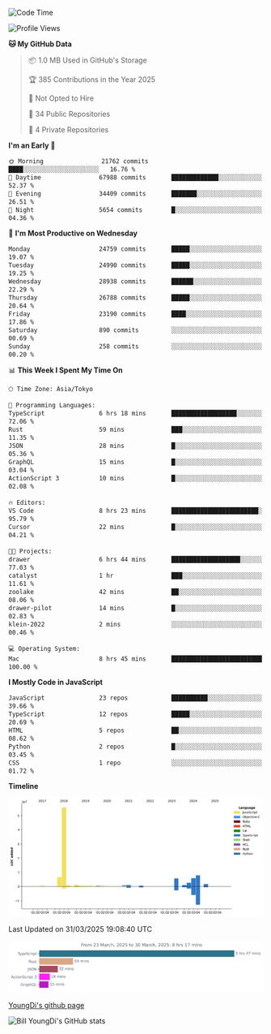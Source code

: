 <!--START_SECTION:waka-->
![Code Time](http://img.shields.io/badge/Code%20Time-1%2C271%20hrs%2019%20mins-blue)

![Profile Views](http://img.shields.io/badge/Profile%20Views-0-blue)

**🐱 My GitHub Data** 

> 📦 1.0 MB Used in GitHub's Storage 
 > 
> 🏆 385 Contributions in the Year 2025
 > 
> 🚫 Not Opted to Hire
 > 
> 📜 34 Public Repositories 
 > 
> 🔑 4 Private Repositories 
 > 
**I'm an Early 🐤** 

```text
🌞 Morning                21762 commits       ████░░░░░░░░░░░░░░░░░░░░░   16.76 % 
🌆 Daytime                67988 commits       █████████████░░░░░░░░░░░░   52.37 % 
🌃 Evening                34409 commits       ███████░░░░░░░░░░░░░░░░░░   26.51 % 
🌙 Night                  5654 commits        █░░░░░░░░░░░░░░░░░░░░░░░░   04.36 % 
```
📅 **I'm Most Productive on Wednesday** 

```text
Monday                   24759 commits       █████░░░░░░░░░░░░░░░░░░░░   19.07 % 
Tuesday                  24990 commits       █████░░░░░░░░░░░░░░░░░░░░   19.25 % 
Wednesday                28938 commits       ██████░░░░░░░░░░░░░░░░░░░   22.29 % 
Thursday                 26788 commits       █████░░░░░░░░░░░░░░░░░░░░   20.64 % 
Friday                   23190 commits       ████░░░░░░░░░░░░░░░░░░░░░   17.86 % 
Saturday                 890 commits         ░░░░░░░░░░░░░░░░░░░░░░░░░   00.69 % 
Sunday                   258 commits         ░░░░░░░░░░░░░░░░░░░░░░░░░   00.20 % 
```


📊 **This Week I Spent My Time On** 

```text
🕑︎ Time Zone: Asia/Tokyo

💬 Programming Languages: 
TypeScript               6 hrs 18 mins       ██████████████████░░░░░░░   72.06 % 
Rust                     59 mins             ███░░░░░░░░░░░░░░░░░░░░░░   11.35 % 
JSON                     28 mins             █░░░░░░░░░░░░░░░░░░░░░░░░   05.36 % 
GraphQL                  15 mins             █░░░░░░░░░░░░░░░░░░░░░░░░   03.04 % 
ActionScript 3           10 mins             █░░░░░░░░░░░░░░░░░░░░░░░░   02.08 % 

🔥 Editors: 
VS Code                  8 hrs 23 mins       ████████████████████████░   95.79 % 
Cursor                   22 mins             █░░░░░░░░░░░░░░░░░░░░░░░░   04.21 % 

🐱‍💻 Projects: 
drawer                   6 hrs 44 mins       ███████████████████░░░░░░   77.03 % 
catalyst                 1 hr                ███░░░░░░░░░░░░░░░░░░░░░░   11.61 % 
zoolake                  42 mins             ██░░░░░░░░░░░░░░░░░░░░░░░   08.06 % 
drawer-pilot             14 mins             █░░░░░░░░░░░░░░░░░░░░░░░░   02.83 % 
klein-2022               2 mins              ░░░░░░░░░░░░░░░░░░░░░░░░░   00.46 % 

💻 Operating System: 
Mac                      8 hrs 45 mins       █████████████████████████   100.00 % 
```

**I Mostly Code in JavaScript** 

```text
JavaScript               23 repos            ██████████░░░░░░░░░░░░░░░   39.66 % 
TypeScript               12 repos            █████░░░░░░░░░░░░░░░░░░░░   20.69 % 
HTML                     5 repos             ██░░░░░░░░░░░░░░░░░░░░░░░   08.62 % 
Python                   2 repos             █░░░░░░░░░░░░░░░░░░░░░░░░   03.45 % 
CSS                      1 repo              ░░░░░░░░░░░░░░░░░░░░░░░░░   01.72 % 
```



**Timeline**

![Lines of Code chart](https://raw.githubusercontent.com/Youngdi/Youngdi/master/assets/bar_graph.png)


 Last Updated on 31/03/2025 19:08:40 UTC
<!--END_SECTION:waka-->

![wakatime](./images/stat.svg)

[YoungDi's github page](https://youngdi.github.io)

![Bill YoungDi's GitHub stats](https://github-readme-stats.vercel.app/api?username=youngdi&count_private=true&show_icons=true)
